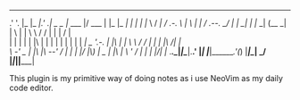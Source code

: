    ___     ____  _____   ____   _________ _________  _______       ____  _____ ____   ____ _____ ____    ____ 
 .'   '.  |_   \|_   _|.'    \.|  _   _  |_   ___  |/  ___  |     |_   \|_   _|_  _| |_  _|_   _|_   \  /   _|
/  .-.  \   |   \ | | /  .--.  \_/ | | \_| | |_  \_|  (__ \_|       |   \ | |   \ \   / /   | |   |   \/   |  
| |   | |   | |\ \| | | |    | |   | |     |  _|  _ '.___\-.        | |\ \| |    \ \ / /    | |   | |\  /| |  
\  \-'  \_ _| |_\   |_\  \--'  /  _| |_   _| |___/ |\\____) | _    _| |_\   |_    \ ' /    _| |_ _| |_\/_| |_ 
 \.___.\__|_____|\____|\.____.'  |_____| |_________|_______.'(_)  |_____|\____|    \_/    |_____|_____||_____|


This plugin is my primitive way of doing notes as i use NeoVim as my daily code editor.
